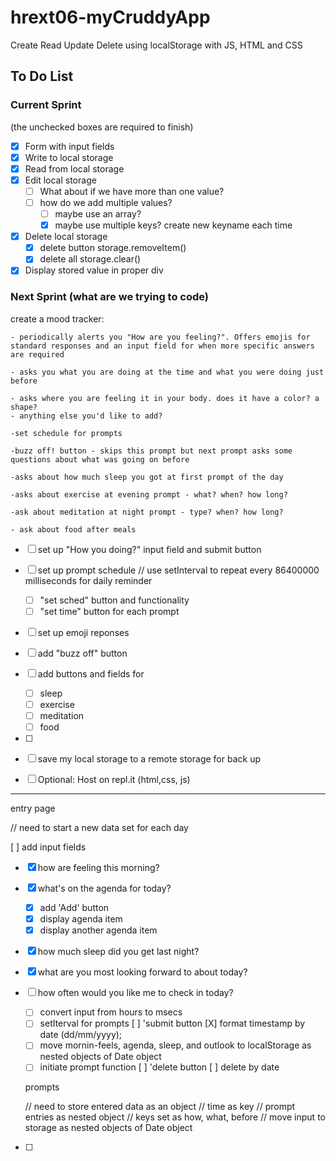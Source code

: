 # hrext06-myCruddyApp
Create Read Update Delete using localStorage with JS, HTML and CSS


## To Do List

### Current Sprint
(the unchecked boxes are required to finish)
- [x] Form with input fields
- [x] Write to local storage
- [x] Read from local storage
- [x] Edit local storage
    - [ ] What about if we have more than one value?
    - [ ] how do we add multiple values?
        - [ ] maybe use an array?
        - [x] maybe use multiple keys? create new keyname each time

- [x] Delete local storage
    - [x] delete button storage.removeItem()
    - [x] delete all storage.clear()
- [x] Display stored value in proper div

### Next Sprint (what are we trying to code)
create a mood tracker:

	- periodically alerts you "How are you feeling?". Offers emojis for standard responses and an input field for when more specific answers are required

	- asks you what you are doing at the time and what you were doing just before

	- asks where you are feeling it in your body. does it have a color? a shape?
	- anything else you'd like to add?

	-set schedule for prompts

	-buzz off! button - skips this prompt but next prompt asks some questions about what was going on before

	-asks about how much sleep you got at first prompt of the day

	-asks about exercise at evening prompt - what? when? how long?

	-ask about meditation at night prompt - type? when? how long?

	- ask about food after meals


- [ ] set up "How you doing?" input field and submit button
- [ ] set up prompt schedule
// use setInterval to repeat every 86400000 milliseconds for daily reminder
	- [ ] "set sched" button and functionality
	- [ ] "set time" button for each prompt
- [ ] set up emoji reponses
- [ ] add "buzz off" button
- [ ] add buttons and fields for
	- [ ] sleep
	- [ ] exercise
	- [ ] meditation
	- [ ] food
- [ ]





- [ ] save my local storage to a remote storage for back up

- [ ] Optional: Host on repl.it (html,css, js)

----------------------------------------------------------

entry page

// need to start a new data set for each day

[ ] add input fields
- [X] how are feeling this morning?
- [X] what's on the agenda for today?
  - [X] add 'Add' button
  - [X] display agenda item
  - [X] display another agenda item
- [X] how much sleep did you get last night?
- [X] what are you most looking forward to about today?
- [ ] how often would you like me to check in today?
  - [ ] convert input from hours to msecs
  - [ ] setIterval for prompts
  [ ] 'submit button
    [X] format timestamp by date (dd/mm/yyyy);
  - [ ] move mornin-feels, agenda, sleep, and outlook to localStorage as nested objects of Date object
  - [ ] initiate prompt function
  [ ] 'delete button
    [ ] delete by date

  prompts

  // need to store entered data as an object
    // time as key
      // prompt entries as nested object
      // keys set as how, what, before
      // move input to storage as nested objects of Date object

- [ ]
